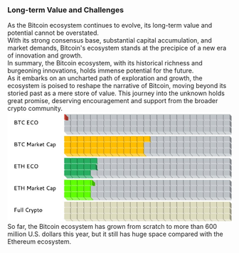 ### Long-term Value and Challenges
As the Bitcoin ecosystem continues to evolve, its long-term value and potential cannot be overstated. <br>
With its strong consensus base, substantial capital accumulation, and market demands, Bitcoin's ecosystem stands at the precipice of a new era of innovation and growth. <br>
In summary, the Bitcoin ecosystem, with its historical richness and burgeoning innovations, holds immense potential for the future.<br>
 As it embarks on an uncharted path of exploration and growth, the ecosystem is poised to reshape the narrative of Bitcoin, moving beyond its storied past as a mere store of value. This journey into the unknown holds great promise, deserving encouragement and support from the broader crypto community. <br>
![BTC ECO VS ETH ECO](image-2.png)
So far, the Bitcoin ecosystem has grown from scratch to more than 600 million U.S. dollars this year, but it still has huge space compared with the Ethereum ecosystem.